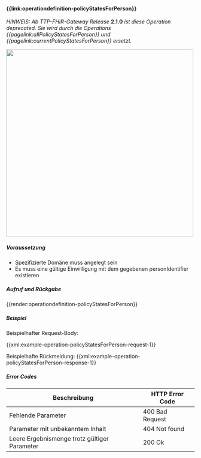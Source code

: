 #### **{{link:operationdefinition-policyStatesForPerson}}**

*HINWEIS: Ab TTP-FHIR-Gateway Release* **2.1.0** *ist diese Operation deprecated. Sie wird durch die Operations 
{{pagelink:allPolicyStatesForPerson}}
 und 
 {{pagelink:currentPolicyStatesForPerson}}
  ersetzt.*

<p align="left">
  <img width="500" src="https://www.ths-greifswald.de/wp-content/uploads/2021/06/fhirgateway-gics.png">
</p>

##### **Voraussetzung** 
- Spezifizierte Domäne muss angelegt sein
- Es muss eine gültige Einwilligung mit dem gegebenen personIdentifier existieren

##### **Aufruf und Rückgabe**
{{render:operationdefinition-policyStatesForPerson}}

##### **Beispiel**
Beispielhafter Request-Body:

{{xml:example-operation-policyStatesForPerson-request-1}}

Beispielhafte Rückmeldung:
{{xml:example-operation-policyStatesForPerson-response-1}}

##### **Error Codes**

| Beschreibung|HTTP Error Code|
--- | --- 
|Fehlende Parameter|400 Bad Request|
|Parameter mit unbekanntem Inhalt|404 Not found|
|Leere Ergebnismenge trotz gültiger Parameter|200 Ok|